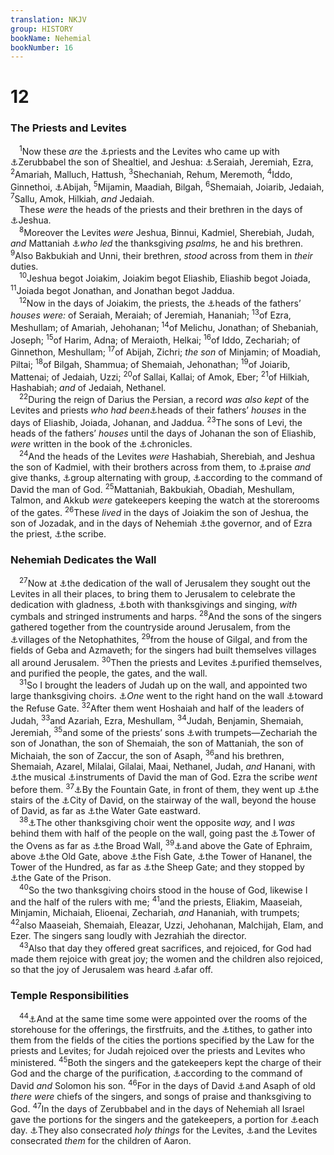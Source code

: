 ```yaml
---
translation: NKJV
group: HISTORY
bookName: Nehemial 
bookNumber: 16
---
```


<div class="title"><h1>12</h1><h3>The Priests and Levites</h3></div>
<span class="verse ne_12_1"> <sup>1</sup>Now these <i>are</i> the <a data-toggle="tooltip" data-placement="bottom" title="Ezra 2:1, 2; 7:7">⚓</a>priests and the Levites who came up with <a data-toggle="tooltip" data-placement="bottom" title="Neh. 7:7; Matt. 1:12, 13">⚓</a>Zerubbabel the son of Shealtiel, and Jeshua: <a data-toggle="tooltip" data-placement="bottom" title="Neh. 10:2–8">⚓</a>Seraiah, Jeremiah, Ezra, </span>
<span class="verse ne_12_2"><sup>2</sup>Amariah, Malluch, Hattush, </span>
<span class="verse ne_12_3"><sup>3</sup>Shechaniah, Rehum, Meremoth, </span>
<span class="verse ne_12_4"><sup>4</sup>Iddo, Ginnethoi, <a data-toggle="tooltip" data-placement="bottom" title="Luke 1:5">⚓</a>Abijah, </span>
<span class="verse ne_12_5"><sup>5</sup>Mijamin, Maadiah, Bilgah, </span>
<span class="verse ne_12_6"><sup>6</sup>Shemaiah, Joiarib, Jedaiah, </span>
<span class="verse ne_12_7"><sup>7</sup>Sallu, Amok, Hilkiah, <i>and</i> Jedaiah.<br/> These <i>were</i> the heads of the priests and their brethren in the days of <a data-toggle="tooltip" data-placement="bottom" title="Ezra 3:2; Hag. 1:1; Zech. 3:1">⚓</a>Jeshua.<br/></span>
<span class="verse ne_12_8"> <sup>8</sup>Moreover the Levites <i>were</i> Jeshua, Binnui, Kadmiel, Sherebiah, Judah, <i>and</i> Mattaniah <a data-toggle="tooltip" data-placement="bottom" title="Neh. 11:17">⚓</a><i>who</i> <i>led</i> the thanksgiving <i>psalms,</i> he and his brethren. </span>
<span class="verse ne_12_9"><sup>9</sup>Also Bakbukiah and Unni, their brethren, <i>stood</i> across from them in <i>their</i> duties.<br/></span>
<span class="verse ne_12_10"> <sup>10</sup>Jeshua begot Joiakim, Joiakim begot Eliashib, Eliashib begot Joiada, </span>
<span class="verse ne_12_11"><sup>11</sup>Joiada begot Jonathan, and Jonathan begot Jaddua.<br/></span>
<span class="verse ne_12_12"> <sup>12</sup>Now in the days of Joiakim, the priests, the <a data-toggle="tooltip" data-placement="bottom" title="Neh. 7:70, 71; 8:13; 11:13">⚓</a>heads of the fathers’ <i>houses</i> <i>were:</i> of Seraiah, Meraiah; of Jeremiah, Hananiah; </span>
<span class="verse ne_12_13"><sup>13</sup>of Ezra, Meshullam; of Amariah, Jehohanan; </span>
<span class="verse ne_12_14"><sup>14</sup>of Melichu, Jonathan; of Shebaniah, Joseph; </span>
<span class="verse ne_12_15"><sup>15</sup>of Harim, Adna; of Meraioth, Helkai; </span>
<span class="verse ne_12_16"><sup>16</sup>of Iddo, Zechariah; of Ginnethon, Meshullam; </span>
<span class="verse ne_12_17"><sup>17</sup>of Abijah, Zichri; <i>the</i> <i>son</i> of Minjamin; of Moadiah, Piltai; </span>
<span class="verse ne_12_18"><sup>18</sup>of Bilgah, Shammua; of Shemaiah, Jehonathan; </span>
<span class="verse ne_12_19"><sup>19</sup>of Joiarib, Mattenai; of Jedaiah, Uzzi; </span>
<span class="verse ne_12_20"><sup>20</sup>of Sallai, Kallai; of Amok, Eber; </span>
<span class="verse ne_12_21"><sup>21</sup>of Hilkiah, Hashabiah; <i>and</i> of Jedaiah, Nethanel.<br/></span>
<span class="verse ne_12_22"> <sup>22</sup>During the reign of Darius the Persian, a record <i>was</i> <i>also</i> <i>kept</i> of the Levites and priests <i>who</i> <i>had</i> <i>been</i><a data-toggle="tooltip" data-placement="bottom" title="1 Chr. 24:6">⚓</a>heads of their fathers’ <i>houses</i> in the days of Eliashib, Joiada, Johanan, and Jaddua. </span>
<span class="verse ne_12_23"><sup>23</sup>The sons of Levi, the heads of the fathers’ <i>houses</i> until the days of Johanan the son of Eliashib, <i>were</i> written in the book of the <a data-toggle="tooltip" data-placement="bottom" title="1 Chr. 9:14–22">⚓</a>chronicles.<br/></span>
<span class="verse ne_12_24"> <sup>24</sup>And the heads of the Levites <i>were</i> Hashabiah, Sherebiah, and Jeshua the son of Kadmiel, with their brothers across from them, to <a data-toggle="tooltip" data-placement="bottom" title="Neh. 11:17">⚓</a>praise <i>and</i> give thanks, <a data-toggle="tooltip" data-placement="bottom" title="Ezra 3:11">⚓</a>group alternating with group, <a data-toggle="tooltip" data-placement="bottom" title="1 Chr. 23—26">⚓</a>according to the command of David the man of God. </span>
<span class="verse ne_12_25"><sup>25</sup>Mattaniah, Bakbukiah, Obadiah, Meshullam, Talmon, and Akkub <i>were</i> gatekeepers keeping the watch at the storerooms of the gates. </span>
<span class="verse ne_12_26"><sup>26</sup>These <i>lived</i> in the days of Joiakim the son of Jeshua, the son of Jozadak, and in the days of Nehemiah <a data-toggle="tooltip" data-placement="bottom" title="Neh. 8:9">⚓</a>the governor, and of Ezra the priest, <a data-toggle="tooltip" data-placement="bottom" title="Ezra 7:6, 11">⚓</a>the scribe.<br/></span>
<div class="title"><h3>Nehemiah Dedicates the Wall</h3></div>
<span class="verse ne_12_27"> <sup>27</sup>Now at <a data-toggle="tooltip" data-placement="bottom" title="Deut. 20:5; Neh. 7:1; Ps. 30:title">⚓</a>the dedication of the wall of Jerusalem they sought out the Levites in all their places, to bring them to Jerusalem to celebrate the dedication with gladness, <a data-toggle="tooltip" data-placement="bottom" title="1 Chr. 25:6; 2 Chr. 5:13; 7:6">⚓</a>both with thanksgivings and singing, <i>with</i> cymbals and stringed instruments and harps. </span>
<span class="verse ne_12_28"><sup>28</sup>And the sons of the singers gathered together from the countryside around Jerusalem, from the <a data-toggle="tooltip" data-placement="bottom" title="1 Chr. 9:16">⚓</a>villages of the Netophathites, </span>
<span class="verse ne_12_29"><sup>29</sup>from the house of Gilgal, and from the fields of Geba and Azmaveth; for the singers had built themselves villages all around Jerusalem. </span>
<span class="verse ne_12_30"><sup>30</sup>Then the priests and Levites <a data-toggle="tooltip" data-placement="bottom" title="Ezra 6:20; Neh. 13:22, 30">⚓</a>purified themselves, and purified the people, the gates, and the wall.<br/></span>
<span class="verse ne_12_31"> <sup>31</sup>So I brought the leaders of Judah up on the wall, and appointed two large thanksgiving choirs. <a data-toggle="tooltip" data-placement="bottom" title="Neh. 12:38">⚓</a><i>One</i> went to the right hand on the wall <a data-toggle="tooltip" data-placement="bottom" title="Neh. 2:13; 3:13">⚓</a>toward the Refuse Gate. </span>
<span class="verse ne_12_32"><sup>32</sup>After them went Hoshaiah and half of the leaders of Judah, </span>
<span class="verse ne_12_33"><sup>33</sup>and Azariah, Ezra, Meshullam, </span>
<span class="verse ne_12_34"><sup>34</sup>Judah, Benjamin, Shemaiah, Jeremiah, </span>
<span class="verse ne_12_35"><sup>35</sup>and some of the priests’ sons <a data-toggle="tooltip" data-placement="bottom" title="Num. 10:2, 8">⚓</a>with trumpets—Zechariah the son of Jonathan, the son of Shemaiah, the son of Mattaniah, the son of Michaiah, the son of Zaccur, the son of Asaph, </span>
<span class="verse ne_12_36"><sup>36</sup>and his brethren, Shemaiah, Azarel, Milalai, Gilalai, Maai, Nethanel, Judah, <i>and</i> Hanani, with <a data-toggle="tooltip" data-placement="bottom" title="1 Chr. 23:5">⚓</a>the musical <a data-toggle="tooltip" data-placement="bottom" title="2 Chr. 29:26, 27">⚓</a>instruments of David the man of God. Ezra the scribe <i>went</i> before them. </span>
<span class="verse ne_12_37"><sup>37</sup><a data-toggle="tooltip" data-placement="bottom" title="Neh. 2:14; 3:15">⚓</a>By the Fountain Gate, in front of them, they went up <a data-toggle="tooltip" data-placement="bottom" title="Neh. 3:15">⚓</a>the stairs of the <a data-toggle="tooltip" data-placement="bottom" title="2 Sam. 5:7–9">⚓</a>City of David, on the stairway of the wall, beyond the house of David, as far as <a data-toggle="tooltip" data-placement="bottom" title="Neh. 3:26; 8:1, 3, 16">⚓</a>the Water Gate eastward.<br/></span>
<span class="verse ne_12_38"> <sup>38</sup><a data-toggle="tooltip" data-placement="bottom" title="Neh. 12:31">⚓</a>The other thanksgiving choir went the opposite <i>way,</i> and I <i>was</i> behind them with half of the people on the wall, going past the <a data-toggle="tooltip" data-placement="bottom" title="Neh. 3:11">⚓</a>Tower of the Ovens as far as <a data-toggle="tooltip" data-placement="bottom" title="Neh. 3:8">⚓</a>the Broad Wall, </span>
<span class="verse ne_12_39"><sup>39</sup><a data-toggle="tooltip" data-placement="bottom" title="2 Kin. 14:13; Neh. 8:16">⚓</a>and above the Gate of Ephraim, above <a data-toggle="tooltip" data-placement="bottom" title="Neh. 3:6">⚓</a>the Old Gate, above <a data-toggle="tooltip" data-placement="bottom" title="Neh. 3:3">⚓</a>the Fish Gate, <a data-toggle="tooltip" data-placement="bottom" title="Neh. 3:1">⚓</a>the Tower of Hananel, the Tower of the Hundred, as far as <a data-toggle="tooltip" data-placement="bottom" title="Neh. 3:32">⚓</a>the Sheep Gate; and they stopped by <a data-toggle="tooltip" data-placement="bottom" title="Jer. 32:2">⚓</a>the Gate of the Prison.<br/></span>
<span class="verse ne_12_40"> <sup>40</sup>So the two thanksgiving choirs stood in the house of God, likewise I and the half of the rulers with me; </span>
<span class="verse ne_12_41"><sup>41</sup>and the priests, Eliakim, Maaseiah, Minjamin, Michaiah, Elioenai, Zechariah, <i>and</i> Hananiah, with trumpets; </span>
<span class="verse ne_12_42"><sup>42</sup>also Maaseiah, Shemaiah, Eleazar, Uzzi, Jehohanan, Malchijah, Elam, and Ezer. The singers sang loudly with Jezrahiah the director.<br/></span>
<span class="verse ne_12_43"> <sup>43</sup>Also that day they offered great sacrifices, and rejoiced, for God had made them rejoice with great joy; the women and the children also rejoiced, so that the joy of Jerusalem was heard <a data-toggle="tooltip" data-placement="bottom" title="Ezra 3:13">⚓</a>afar off.<br/></span>
<div class="title"><h3>Temple Responsibilities</h3></div>
<span class="verse ne_12_44"> <sup>44</sup><a data-toggle="tooltip" data-placement="bottom" title="2 Chr. 31:11, 12; Neh. 13:5, 12, 13">⚓</a>And at the same time some were appointed over the rooms of the storehouse for the offerings, the firstfruits, and the <a data-toggle="tooltip" data-placement="bottom" title="Neh. 10:37–39">⚓</a>tithes, to gather into them from the fields of the cities the portions specified by the Law for the priests and Levites; for Judah rejoiced over the priests and Levites who ministered. </span>
<span class="verse ne_12_45"><sup>45</sup>Both the singers and the gatekeepers kept the charge of their God and the charge of the purification, <a data-toggle="tooltip" data-placement="bottom" title="1 Chr. 25; 26">⚓</a>according to the command of David <i>and</i> Solomon his son. </span>
<span class="verse ne_12_46"><sup>46</sup>For in the days of David <a data-toggle="tooltip" data-placement="bottom" title="1 Chr. 25:1; 2 Chr. 29:30">⚓</a>and Asaph of old <i>there</i> <i>were</i> chiefs of the singers, and songs of praise and thanksgiving to God. </span>
<span class="verse ne_12_47"><sup>47</sup>In the days of Zerubbabel and in the days of Nehemiah all Israel gave the portions for the singers and the gatekeepers, a portion for <a data-toggle="tooltip" data-placement="bottom" title="Neh. 11:23">⚓</a>each day. <a data-toggle="tooltip" data-placement="bottom" title="Num. 18:21, 24">⚓</a>They also consecrated <i>holy</i> <i>things</i> for the Levites, <a data-toggle="tooltip" data-placement="bottom" title="Num. 18:26">⚓</a>and the Levites consecrated <i>them</i> for the children of Aaron.<br/></span>
